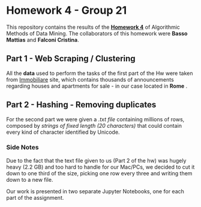 
# Homework 4 - Group 21

This repository contains the results of the [__Homework 4__](https://github.com/CriMenghini/ADM-2018/tree/master/Homework_4) of Algorithmic Methods of Data Mining. The collaborators of this homework were __Basso Mattias__ and __Falconi Cristina__.

## Part 1 - Web Scraping / Clustering

All the __data__ used to perform the tasks of the first part of the Hw were taken from [Immobiliare](https://www.immobiliare.it/vendita-case/roma/?criterio=rilevanza&pag=1) site, which contains thousands of announcements regarding houses and apartments for sale - in our case located in __Rome__ .

## Part 2 - Hashing - Removing duplicates

For the second part we were given a _.txt file_ containing millions of rows, composed by _strings of fixed length (20 characters)_ that could contain every kind of character identified by Unicode.

### Side Notes

Due to the fact that the text file given to us (Part 2 of the hw) was hugely heavy (2.2 GB) and too hard to handle for our Mac/PCs, we decided to cut it down to one third of the size, picking one row every three and writing them down to a new file.

Our work is presented in two separate Jupyter Notebooks, one for each part of the assignment.
